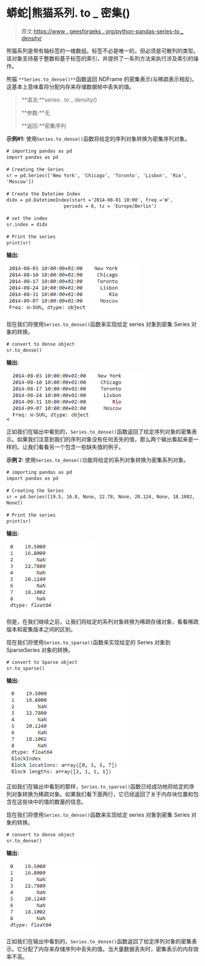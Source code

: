 # 蟒蛇|熊猫系列. to _ 密集()

> 原文:[https://www . geesforgeks . org/python-pandas-series-to _ density/](https://www.geeksforgeeks.org/python-pandas-series-to_dense/)

熊猫系列是带有轴标签的一维数组。标签不必是唯一的，但必须是可散列的类型。该对象支持基于整数和基于标签的索引，并提供了一系列方法来执行涉及索引的操作。

熊猫 `**Series.to_dense()**`函数返回 NDFrame 的密集表示(与稀疏表示相反)。这基本上意味着将分配内存来存储数据帧中丢失的值。

> **语法:**series . to _ density()
> 
> **参数:**无
> 
> **返回:**密集序列

**示例#1:** 使用`Series.to_dense()`函数将给定的序列对象转换为密集序列对象。

```
# importing pandas as pd
import pandas as pd

# Creating the Series
sr = pd.Series(['New York', 'Chicago', 'Toronto', 'Lisbon', 'Rio', 'Moscow'])

# Create the Datetime Index
didx = pd.DatetimeIndex(start ='2014-08-01 10:00', freq ='W', 
                     periods = 6, tz = 'Europe/Berlin') 

# set the index
sr.index = didx

# Print the series
print(sr)
```

**输出:**

![](img/b50676c0b2fee5f5081a878b2e8c0c96.png)

现在我们将使用`Series.to_dense()`函数来实现给定 series 对象到密集 Series 对象的转换。

```
# convert to dense object
sr.to_dense()
```

**输出:**

<![](img/b50676c0b2fee5f5081a878b2e8c0c96.png)

正如我们在输出中看到的，`Series.to_dense()`函数返回了给定序列对象的密集表示。如果我们注意到我们的序列对象没有任何丢失的值，那么两个输出看起来是一样的。让我们看看另一个包含一些缺失值的例子。

**示例 2:** 使用`Series.to_dense()`功能将给定的系列对象转换为密集系列对象。

```
# importing pandas as pd
import pandas as pd

# Creating the Series
sr = pd.Series([19.5, 16.8, None, 22.78, None, 20.124, None, 18.1002, None])

# Print the series
print(sr)
```

**输出:**

![](img/73b9e509d25fea63c7654debcf4e5a3b.png)

但是，在我们继续之前，让我们将给定的系列对象转换为稀疏存储对象，看看稀疏版本和密集版本之间的区别。

现在我们将使用`Series.to_sparse()`函数来实现给定的 Series 对象到 SparseSeries 对象的转换。

```
# convert to Sparse object
sr.to_sparse()
```

**输出:**

![](img/038c34cd94bd0189021b2aa7f37ff809.png)

正如我们在输出中看到的那样，`Series.to_sparse()`函数已经成功地将给定的序列对象转换为稀疏对象。如果我们看下面两行，它已经返回了关于内存块位置和包含在这些块中的值的数量的信息。

现在我们将使用`Series.to_dense()`函数来实现给定 series 对象到密集 Series 对象的转换。

```
# convert to dense object
sr.to_dense()
```

**输出:**

![](img/73b9e509d25fea63c7654debcf4e5a3b.png)

正如我们在输出中看到的，`Series.to_dense()`函数返回了给定序列对象的密集表示。它分配了内存来存储序列中丢失的值。当大量数据丢失时，密集表示的内存效率不高。